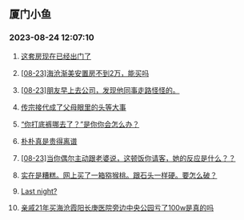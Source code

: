 ## 厦门小鱼 
### 2023-08-24 12:07:10

1. [这套房现在已经出门了](http://bbs.xmfish.com/read-htm-tid-18059120.html)

2. [[08-23]海沧渐美安置房不到2万，能买吗](http://bbs.xmfish.com/read-htm-tid-18059041.html)

3. [[08-23]朋友早上去公司，发现他同事走路怪怪的。](http://bbs.xmfish.com/read-htm-tid-18059036.html)

4. [传宗接代成了父母眼里的头等大事](http://bbs.xmfish.com/read-htm-tid-18058999.html)

5. [“你打底裤哪去了？”是你你会怎么办？](http://bbs.xmfish.com/read-htm-tid-18059043.html)

6. [朴朴真是贵得离谱](http://bbs.xmfish.com/read-htm-tid-18059200.html)

7. [[08-23]当你偶尔主动跟老婆说，这顿饭你请客，她的反应是什么？？](http://bbs.xmfish.com/read-htm-tid-18059086.html)

8. [实在是糟糕。网上买了一箱猕猴桃。跟石头一样硬。要怎么破？](http://bbs.xmfish.com/read-htm-tid-18059078.html)

9. [Last night?](http://bbs.xmfish.com/read-htm-tid-18059055.html)

10. [亲戚21年买海沧霞阳长庚医院旁边中央公园亏了100w是真的吗](http://bbs.xmfish.com/read-htm-tid-18059388.html)

